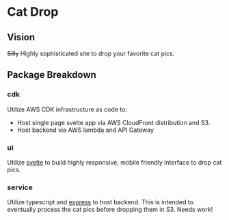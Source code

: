 # Cat Drop
## Vision
~~Silly~~ Highly sophisticated site to drop your favorite cat pics.

## Package Breakdown
### **cdk**
Utilize AWS CDK infrastructure as code to:
* Host single page svelte app via AWS CloudFront distribution and S3.
* Host backend via AWS lambda and API Gateway

### **ui**
Utilize [svelte](https://svelte.dev/docs) to build highly responsive, mobile friendly interface to drop cat pics.

### **service**
Utilize typescript and [express](https://www.npmjs.com/package/express) to host backend. This is intended to eventually process the cat pics before dropping them in S3. Needs work!
